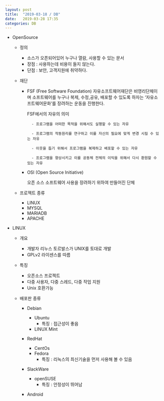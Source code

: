 ```yaml
---
layout: post
title:  "2019-03-18 / DB"
date:   2019-03-28 17:35
categories: DB
---
```


- 	OpenSource
	- 정의
		- 소스가 오픈되어있어 누구나 열람, 사용할 수 있는 문서
		- 장점 : 사용하는데 비용이 들지 않는다.
		- 단점 : 보안, 고객지원에 취약하다.
	- 재단
		- FSF (Free Software Foundation) 
			자유소프트웨어재단은 비영리단체이며 소프트웨어를 누구나 복제, 수정,공유, 
            배포할 수 있도록 하자는 ‘자유소프트웨어문화’를 장려하는 운동을 진행한다.
            
            FSF에서의 자유의 의미

            	- 프로그램을 어떠한 목적을 위해서도 실행할 수 있는 자유

            	- 프로그램의 작동원리를 연구하고 이를 자신의 필요에 맞게 변경 시킬 수 있는 자유

            	- 이웃을 돕기 위해서 프로그램을 복제하고 배포할 수 있는 자유

            	- 프로그램을 향상시키고 이를 공동체 전체의 이익을 위해서 다시 환원할 수 있는 자유
 
		- OSI (Open Source Initiative)

			오픈 소스 소프트웨어 사용을 장려하기 위하여 만들어진 단체
 

  	- 프로젝트 종류
  		- LINUX
  		- MYSQL
  		- MARIADB
  		- APACHE

-	LINUX
	- 개요
		- 개발자 리누스 토르발스가 UNIX를 토대로 개발
        - GPLv2 라이센스를 따름

    - 특징
    	- 오픈소스 프로젝트
    	- 다중 사용자, 다중 스레드, 다중 작업 지원
    	- Unix 호환가능

    - 배포판 종류
    	- Debian
    		- Ubuntu
    			- 특징 : 접근성이 좋음
    		- LINUX Mint


    	- RedHat
    		- CentOs
    		- Fedora
    			- 특징 : 리눅스의 최신기술을 먼저 사용해 볼 수 있음


    	- SlackWare
    		- openSUSE
    			- 특징 : 안정성이 뛰어남


    	- Android
  	
